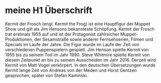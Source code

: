 # meine H1 Überschrift
Kermit der Frosch (engl. Kermit the Frog) ist eine Hauptfigur der Muppet Show und gilt als Jim Hensons bekannteste Schöpfung. Kermit der Frosch trat erstmals 1955 auf und ist der Protagonist zahlreicher Muppet-Produktionen, der Sesamstraße sowie anderer Fernsehserien, Filmen und Specials im Laufe der Jahre. Die Figur wurde im Laufe der Zeit von verschiedenen Puppenspielern gespielt. Jim Henson spielte Kermit von 1955 bis zu seinem Tod im Jahr 1990. Steve Whitmire spielte Kermit von diesem Zeitpunkt an bis zu seinem Ausscheiden im Jahr 2016. Derzeit wird Kermit von Matt Vogel verkörpert. In den deutschen Übersetzungen wurde Kermit lange Zeit von Andreas von der Meden und Horst Gentzen gesprochen, später von Stefan Kaminski. 